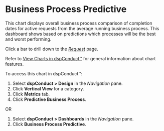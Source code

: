 # Business Process Predictive

This chart displays overall business process comparison of completion
dates for active requests from the average running business process.
This dashboard shows based on predictions which processes will be the
best and worst performing.

Click a bar to drill down to the <span>*[Request](Request.htm)*</span>
page.

Refer to [View Charts in dspConduct™](../Use_Cases/View_Charts.htm) for
general information about chart features.

To access this chart in dspConduct<span>™</span>:

1.  Select **dspConduct \> Design** in the *Navigation* pane.
2.  Click **Vertical View <span style="font-weight: normal;">for a
    category</span>**.
3.  Click **Metrics** tab.
4.  Click **Predictive Business Process**.

OR

1.  Select **dspConduct \> Dashboards** in the *Navigation* pane.
2.  Click **Business Process Predictive**.

